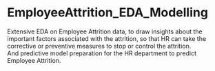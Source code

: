 # EmployeeAttrition_EDA_Modelling
Extensive EDA on Employee Attrition data, to draw insights about the important factors associated with the attrition, so that HR can take the corrective or preventive measures to stop or control the attrition.  
And predictive model preparation for the HR department to predict Employee Attrition. 
